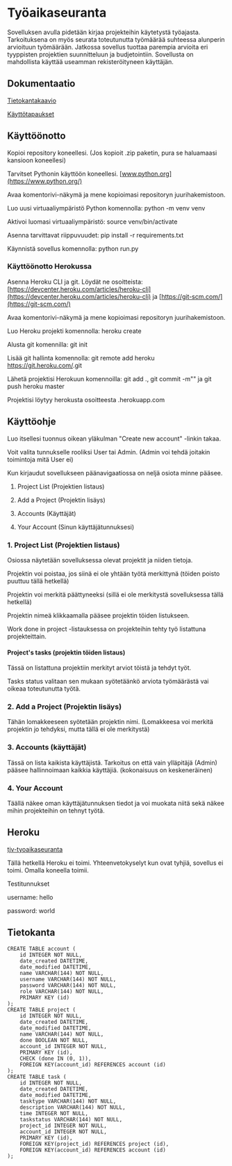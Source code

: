 # Työaikaseuranta

Sovelluksen avulla pidetään kirjaa projekteihin käytetystä työajasta. Tarkoituksena on myös seurata toteutunutta työmäärää suhteessa alunperin arvioituun työmäärään. Jatkossa sovellus tuottaa parempia arvioita eri tyyppisten projektien suunnitteluun ja budjetointiin. Sovellusta on mahdollista käyttää useamman rekisteröityneen käyttäjän.

## Dokumentaatio

[Tietokantakaavio](https://github.com/tjvalkonen/tyoaikaseuranta/blob/master/dokumentointi/Tietokantakaavio02.png)

[Käyttötapaukset](https://github.com/tjvalkonen/tyoaikaseuranta/blob/master/dokumentointi/kayttotapaukset.md)

## Käyttöönotto

Kopioi repository koneellesi. (Jos kopioit .zip paketin, pura se haluamaasi kansioon koneellesi)

Tarvitset Pythonin käyttöön koneellesi. [www.python.org](https://www.python.org/)

Avaa komentorivi-näkymä ja mene kopioimasi repositoryn juurihakemistoon.

Luo uusi virtuaaliympäristö Python komennolla: python -m venv venv

Aktivoi luomasi virtuaaliympäristö: source venv/bin/activate

Asenna tarvittavat riippuvuudet: pip install -r requirements.txt

Käynnistä sovellus komennolla: python run.py

### Käyttöönotto Herokussa

Asenna Heroku CLI ja git. Löydät ne osoitteista: [https://devcenter.heroku.com/articles/heroku-cli](https://devcenter.heroku.com/articles/heroku-cli) ja [https://git-scm.com/](https://git-scm.com/)

Avaa komentorivi-näkymä ja mene kopioimasi repositoryn juurihakemistoon.

Luo Heroku projekti komennolla: heroku create <projektin-nimi>

Alusta git komennilla: git init

Lisää git hallinta komennolla: git remote add heroku https://git.heroku.com/<projektin-nimi>.git

Lähetä projektisi Herokuun komennoilla: git add ., git commit -m"" ja git push heroku master

Projektisi löytyy herokusta osoitteesta <projektin-nimi>.herokuapp.com

## Käyttöohje

Luo itsellesi tuonnus oikean yläkulman "Create new account" -linkin takaa.

Voit valita tunnukselle rooliksi User tai Admin. (Admin voi tehdä joitakin toimintoja mitä User ei)

Kun kirjaudut sovellukseen päänavigaatiossa on neljä osiota minne pääsee.

1. Project List (Projektien listaus)

2. Add a Project (Projektin lisäys)

3. Accounts (Käyttäjät)

4. Your Account (Sinun käyttäjätunnuksesi)

### 1. Project List (Projektien listaus)

Osiossa näytetään sovelluksessa olevat projektit ja niiden tietoja.

Projektin voi poistaa, jos siinä ei ole yhtään työtä merkittynä (töiden poisto puuttuu tällä hetkellä)

Projektin voi merkitä päättyneeksi (sillä ei ole merkitystä sovelluksessa tällä hetkellä)

Projektin nimeä klikkaamalla pääsee projektin töiden listukseen.

Work done in project -listauksessa on projekteihin tehty työ listattuna projekteittain.

#### Project's tasks (projektin töiden listaus)

Tässä on listattuna projektiin merkityt arviot töistä ja tehdyt työt.

Tasks status valitaan sen mukaan syötetäänkö arviota työmäärästä vai oikeaa toteutunutta työtä.

### 2. Add a Project (Projektin lisäys)

Tähän lomakkeeseen syötetään projektin nimi. (Lomakkeesa voi merkitä projektin jo tehdyksi, mutta tällä ei ole merkitystä)

### 3. Accounts (käyttäjät)

Tässä on lista kaikista käyttäjistä. Tarkoitus on että vain ylläpitäjä (Admin) pääsee hallinnoimaan kaikkia käyttäjiä. (kokonaisuus on keskeneräinen)

### 4. Your Account

Täällä näkee oman käyttäjätunnuksen tiedot ja voi muokata niitä sekä näkee mihin projekteihin on tehnyt työtä.

## Heroku

[tjv-tyoaikaseuranta](https://tjv-tyoaikaseuranta.herokuapp.com/)

Tällä hetkellä Heroku ei toimi. Yhteenvetokyselyt kun ovat tyhjiä, sovellus ei toimi. Omalla koneella toimii. 

Testitunnukset

username: hello

password: world

## Tietokanta
```
CREATE TABLE account (
	id INTEGER NOT NULL, 
	date_created DATETIME, 
	date_modified DATETIME, 
	name VARCHAR(144) NOT NULL, 
	username VARCHAR(144) NOT NULL, 
	password VARCHAR(144) NOT NULL, 
	role VARCHAR(144) NOT NULL, 
	PRIMARY KEY (id)
);
CREATE TABLE project (
	id INTEGER NOT NULL, 
	date_created DATETIME, 
	date_modified DATETIME, 
	name VARCHAR(144) NOT NULL, 
	done BOOLEAN NOT NULL, 
	account_id INTEGER NOT NULL, 
	PRIMARY KEY (id), 
	CHECK (done IN (0, 1)), 
	FOREIGN KEY(account_id) REFERENCES account (id)
);
CREATE TABLE task (
	id INTEGER NOT NULL, 
	date_created DATETIME, 
	date_modified DATETIME, 
	tasktype VARCHAR(144) NOT NULL, 
	description VARCHAR(144) NOT NULL, 
	time INTEGER NOT NULL, 
	taskstatus VARCHAR(144) NOT NULL, 
	project_id INTEGER NOT NULL, 
	account_id INTEGER NOT NULL, 
	PRIMARY KEY (id), 
	FOREIGN KEY(project_id) REFERENCES project (id), 
	FOREIGN KEY(account_id) REFERENCES account (id)
);
```
